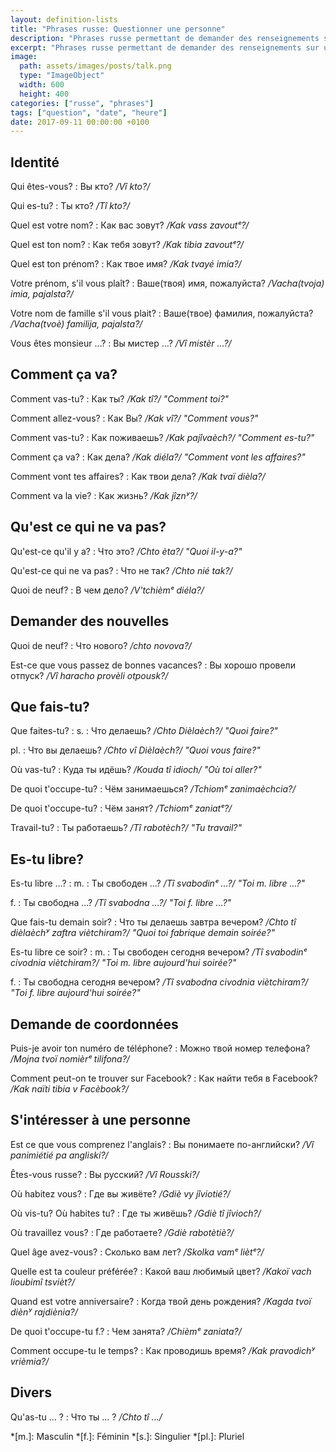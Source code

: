 ```yaml
---
layout: definition-lists
title: "Phrases russe: Questionner une personne"
description: "Phrases russe permettant de demander des renseignements sur une personne."
excerpt: "Phrases russe permettant de demander des renseignements sur une personne"
image:
  path: assets/images/posts/talk.png
  type: "ImageObject"
  width: 600
  height: 400
categories: ["russe", "phrases"]
tags: ["question", "date", "heure"]
date: 2017-09-11 00:00:00 +0100
---
```


## Identité

Qui êtes-vous?
: Вы кто?
*/Vî kto?/*

Qui es-tu?
: Ты кто?
*/Tî kto?/*

Quel est votre nom?
: Как вас зовут?
*/Kak vass zavoutᵉ?/*

Quel est ton nom?
: Как тебя зовут?
*/Kak tibia zavoutᵉ?/*

Quel est ton prénom?
: Как твое имя?
*/Kak tvayé imia?/*

Votre prénom, s'il vous plaît?
: Ваше(твоя) имя, пожалуйста?
*/Vacha(tvoja) imia, pajalsta?/*

Votre nom de famille s'il vous plait?
: Ваше(твое) фамилия, пожалуйста?
*/Vacha(tvoè) familija, pajalsta?/*

Vous êtes monsieur …?
: Вы мистер …?
*/Vî mistèr …?/*


## Comment ça va?

Comment vas-tu?
: Как ты?
*/Kak tî?/ "Comment toi?"*

Comment allez-vous?
: Как Вы?
*/Kak vî?/ "Comment vous?"*

Comment vas-tu?
: Как поживаешь?
*/Kak pajîvaèch?/ "Comment es-tu?"*

Comment ça va?
: Как дела?
*/Kak diéla?/ "Comment vont les affaires?"*

Comment vont tes affaires?
: Как твои дела?
*/Kak tvaï dièla?/*

Comment va la vie?
: Как жизнь?
*/Kak jîznʸ?/*


## Qu'est ce qui ne va pas?

Qu'est-ce qu'il y a?
: Что это?
*/Chto èta?/ "Quoi il-y-a?"*

Qu'est-ce qui ne va pas?
: Что не так?
*/Chto nié tak?/*

Quoi de neuf?
: В чем дело?
*/V'tchièmᵉ diéla?/*


## Demander des nouvelles

Quoi de neuf?
: Что нового?
*/chto novova?/*

Est-ce que vous passez de bonnes vacances?
: Вы хорошо провели отпуск?
*/Vî haracho provèli otpousk?/*


## Que fais-tu?

Que faites-tu?
: s.
  : Что делаешь?
  */Chto Dièlaèch?/ "Quoi faire?"*

  pl.
  : Что вы делаешь?
  */Chto vî Dièlaèch?/ "Quoi vous faire?"*


Où vas-tu?
: Куда ты идёшь?
*/Kouda tî idioch/ "Où toi aller?"*

De quoi t'occupe-tu?
: Чём занимаешься?
*/Tchiomᵉ zanimaèchcia?/*

De quoi t'occupe-tu?
: Чём занят?
*/Tchiomᵉ zaniatᵉ?/*

Travail-tu?
: Ты работаешь?
*/Tî rabotèch?/ "Tu travail?"*


## Es-tu libre?

Es-tu libre …?
: m.
  : Ты свободен …?
  */Tî svabodinᵉ …?/ "Toi m. libre …?"*

  f.
  : Ты свободна …?
  */Tî svabodna …?/ "Toi f. libre …?"*

Que fais-tu demain soir?
: Что ты делаешь завтра вечером?
*/Chto tî dièlaèchʸ zaftra viètchiram?/ "Quoi toi fabrique demain soirée?"*

Es-tu libre ce soir?
: m.
  : Ты свободен сегодня вечером?
  */Tî svabodinᵉ civodnia viètchiram?/ "Toi m. libre aujourd'hui soirée?"*

  f.
  : Ты свободна сегодня вечером?
  */Tî svabodna civodnia viètchiram?/ "Toi f. libre aujourd'hui soirée?"*


## Demande de coordonnées

Puis-je avoir ton numéro de téléphone?
: Можно твой номер телефона?
*/Mojna tvoï nomièrᵉ tilifona?/*

Comment peut-on te trouver sur Facebook?
: Как найти тебя в Facebook?
*/Kak naïti tibia v Facèbook?/*


## S'intéresser à une personne

Est ce que vous comprenez l'anglais?
: Вы понимаете по-английски?
*/Vî panimiétié pa angliski?/*

Êtes-vous russe?
: Вы русский?
*/Vî Rousski?/*

Où habitez vous?
: Где вы живёте?
*/Gdiè vy jîviotié?/*

Où vis-tu? Où habites tu?
: Где ты живёшь?
*/Gdiè tî jîvioch?/*

Où travaillez vous?
: Где работаете?
*/Gdiè rabotètiè?/*

Quel âge avez-vous?
: Сколько вам лет?
*/Skolka vamᵉ liètᵉ?/*

Quelle est ta couleur préférée?
: Какой ваш любимый цвет?
*/Kakoï vach lioubimî tsvièt?/*

Quand est votre anniversaire?
: Когда твой день рождения?
*/Kagda tvoï diènʸ rajdiènia?/*

De quoi t'occupe-tu f.?
: Чем занята?
*/Chièmᵉ zaniata?/*

Comment occupe-tu le temps?
: Как проводишь время?
*/Kak pravodichʸ vrièmia?/*


## Divers

Qu'as-tu … ?
: Что ты … ?
*/Chto tî …/*



*[m.]: Masculin
*[f.]: Féminin
*[s.]: Singulier
*[pl.]: Pluriel
